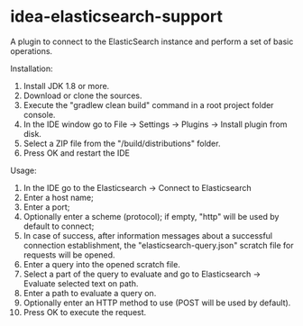 # idea-elasticsearch-support
A plugin to connect to the ElasticSearch instance and perform a set of basic operations.

Installation:
1. Install JDK 1.8 or more.
2. Download or clone the sources.
3. Execute the "gradlew clean build" command in a root project folder console.
4. In the IDE window go to File -> Settings -> Plugins -> Install plugin from disk.
5. Select a ZIP file from the "<projectRoot>/build/distributions" folder.
6. Press OK and restart the IDE

Usage:
1. In the IDE go to the Elasticsearch -> Connect to Elasticsearch
2. Enter a host name;
3. Enter a port;
4. Optionally enter a scheme (protocol); if empty, "http" will be used by default to connect;
5. In case of success, after information messages about a successful connection establishment, the "elasticsearch-query.json" scratch file for requests will be opened.
6. Enter a query into the opened scratch file.
7. Select a part of the query to evaluate and go to Elasticsearch -> Evaluate selected text on path.
8. Enter a path to evaluate a query on.
9. Optionally enter an HTTP method to use (POST will be used by default).
10. Press OK to execute the request.

